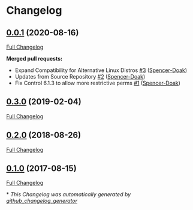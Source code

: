 # Changelog

## [0.0.1](https://github.com/Spencer-Doak/cis-dil-benchmark/tree/0.0.1) (2020-08-16)

[Full Changelog](https://github.com/Spencer-Doak/cis-dil-benchmark/compare/0.3.0...0.0.1)

**Merged pull requests:**

- Expand Compatibility for Alternative Linux Distros [\#3](https://github.com/Spencer-Doak/cis-dil-benchmark/pull/3) ([Spencer-Doak](https://github.com/Spencer-Doak))
- Updates from Source Repository [\#2](https://github.com/Spencer-Doak/cis-dil-benchmark/pull/2) ([Spencer-Doak](https://github.com/Spencer-Doak))
- Fix Control 6.1.3 to allow more restrictive perms [\#1](https://github.com/Spencer-Doak/cis-dil-benchmark/pull/1) ([Spencer-Doak](https://github.com/Spencer-Doak))

## [0.3.0](https://github.com/Spencer-Doak/cis-dil-benchmark/tree/0.3.0) (2019-02-04)

[Full Changelog](https://github.com/Spencer-Doak/cis-dil-benchmark/compare/0.2.0...0.3.0)

## [0.2.0](https://github.com/Spencer-Doak/cis-dil-benchmark/tree/0.2.0) (2018-08-26)

[Full Changelog](https://github.com/Spencer-Doak/cis-dil-benchmark/compare/0.1.0...0.2.0)

## [0.1.0](https://github.com/Spencer-Doak/cis-dil-benchmark/tree/0.1.0) (2017-08-15)

[Full Changelog](https://github.com/Spencer-Doak/cis-dil-benchmark/compare/7aa8ff2433d0f01591fedd2633af3883cfc81033...0.1.0)



\* *This Changelog was automatically generated by [github_changelog_generator](https://github.com/github-changelog-generator/github-changelog-generator)*
